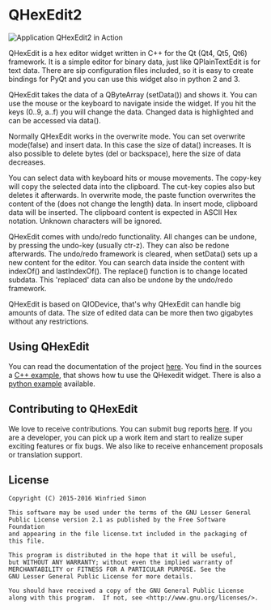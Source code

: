 QHexEdit2
=========
![Application QHexEdit2 in Action](http://simsys.github.io/qhexedit.png)


QHexEdit is a hex editor widget written in C++ for the Qt (Qt4, Qt5, Qt6) framework. It is a simple editor for binary data, just like QPlainTextEdit is for text data. There are sip configuration files included, so it is easy to create bindings for PyQt and you can use this widget also in python 2 and 3.

QHexEdit takes the data of a QByteArray (setData()) and shows it. You can use the mouse or the keyboard to navigate inside the widget. If you hit the keys (0..9, a..f) you will change the data. Changed data is highlighted and can be accessed via data().

Normally QHexEdit works in the overwrite mode. You can set overwrite mode(false) and insert data. In this case the size of data() increases. It is also possible to delete bytes (del or backspace), here the size of data decreases.

You can select data with keyboard hits or mouse movements. The copy-key will copy the selected data into the clipboard. The cut-key copies also but deletes it afterwards. In overwrite mode, the paste function overwrites the content of the (does not change the length) data. In insert mode, clipboard data will be inserted. The clipboard content is expected in ASCII Hex notation. Unknown characters will be ignored.

QHexEdit comes with undo/redo functionality. All changes can be undone, by pressing the undo-key (usually ctr-z). They can also be redone afterwards. The undo/redo framework is cleared, when setData() sets up a new content for the editor. You can search data inside the content with indexOf() and lastIndexOf(). The replace() function is to change located subdata. This 'replaced' data can also be undone by the undo/redo framework.

QHexEdit is based on QIODevice, that's why QHexEdit can handle big amounts of data. The size of edited data can be more then two gigabytes without any restrictions.

## Using QHexEdit
You can read the documentation of the project [here](http://simsys.github.io/). You find in the sources a [C++ example](https://github.com/Simsys/qhexedit2/tree/master/example), that shows how tu use the QHexedit widget. There is also a [python example](https://github.com/Simsys/qhexedit2/tree/master/python/python3_pyqt6) available.

## Contributing to QHexEdit
We love to receive contributions. You can submit bug reports [here](https://github.com/Simsys/qhexedit2/issues). If you are a developer, you can pick up a work item and start to realize super exciting features or fix bugs. We also like to receive enhancement proposals or translation support.

## License
```
Copyright (C) 2015-2016 Winfried Simon

This software may be used under the terms of the GNU Lesser General
Public License version 2.1 as published by the Free Software Foundation
and appearing in the file license.txt included in the packaging of this file.

This program is distributed in the hope that it will be useful,
but WITHOUT ANY WARRANTY; without even the implied warranty of
MERCHANTABILITY or FITNESS FOR A PARTICULAR PURPOSE. See the
GNU Lesser General Public License for more details.

You should have received a copy of the GNU General Public License
along with this program.  If not, see <http://www.gnu.org/licenses/>.
```
